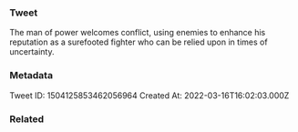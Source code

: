 ### Tweet
The man of power welcomes conflict, using enemies to enhance his reputation as a surefooted fighter who can be relied upon in times of uncertainty.

### Metadata
Tweet ID: 1504125853462056964
Created At: 2022-03-16T16:02:03.000Z

### Related

